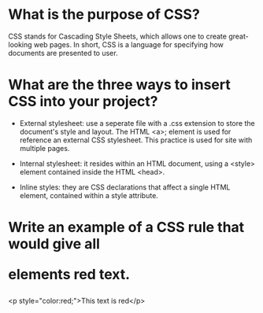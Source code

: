 # What is the purpose of CSS?

CSS stands for Cascading Style Sheets, which allows one to create great-looking web pages. In short, CSS is a language for specifying how documents are presented to user. 

# What are the three ways to insert CSS into your project?

- External stylesheet: use a seperate file with a .css extension to store the document's style and layout. The HTML &lt;a&gt;; element is used for reference an external CSS stylesheet. This practice is used for site with multiple pages.

- Internal stylesheet: it resides within an HTML document, using a &lt;style&gt; element contained inside the HTML &lt;head&gt;.

- Inline styles: they are CSS declarations that affect a single HTML element, contained within a style attribute.

# Write an example of a CSS rule that would give all <p> elements red text.

&lt;p style="color:red;"&gt;This text is red&lt;/p&gt;
